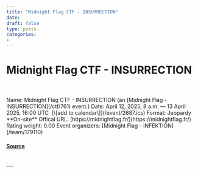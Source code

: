 ```yaml
---
title: "Midnight Flag CTF - INSURRECTION"
date: 
draft: false
type: posts
categories: 
- 
---
```

# Midnight Flag CTF - INSURRECTION

<br/>

<br/>
Name: Midnight Flag CTF - INSURRECTION (an [Midnight Flag - INSURRECTION](/ctf/761) event.)  
Date: April 12, 2025, 8 a.m. — 13 April 2025, 16:00 UTC  [\[add to calendar\]](/event/2687.ics)  
Format: Jeopardy  
**On-site**  
Offical URL: [https://midnightflag.fr/](https://midnightflag.fr/)  
Rating weight: 0.00  
Event organizers: [Midnight Flag - INFEKTION](/team/179110)

#### [Source](https://ctftime.org/event/2687)

<br/>
---
